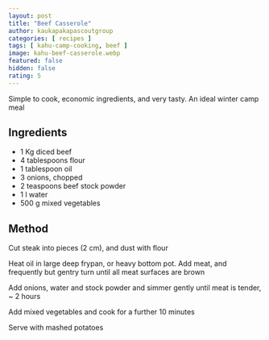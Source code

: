 ```yaml
---
layout: post
title: "Beef Casserole"
author: kaukapakapascoutgroup
categories: [ recipes ]
tags: [ kahu-camp-cooking, beef ]
image: kahu-beef-casserole.webp
featured: false
hidden: false
rating: 5
---
```


Simple to cook, economic ingredients, and very tasty. An ideal winter camp meal

## Ingredients

* 1 Kg diced beef
* 4 tablespoons flour
* 1 tablespoon oil
* 3 onions, chopped
* 2 teaspoons beef stock powder
* 1 l water
* 500 g mixed vegetables

## Method

Cut steak into pieces (2 cm), and dust with flour

Heat oil in large deep frypan, or heavy bottom pot. Add meat, and frequently but gentry turn until all meat surfaces are brown

Add onions, water and stock powder and simmer gently until meat is tender, ~ 2 hours

Add mixed vegetables and cook for a further 10 minutes

Serve with mashed potatoes
